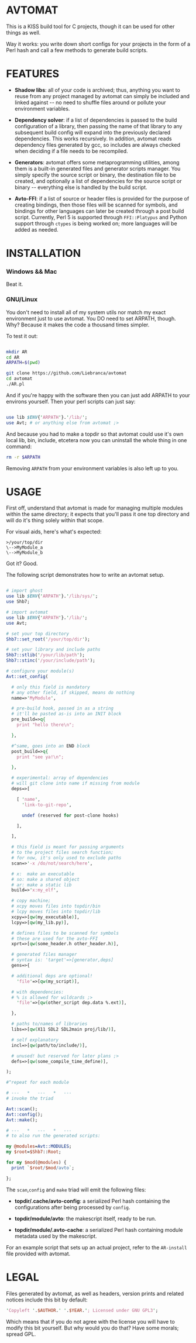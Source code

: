 # AVTOMAT

This is a KISS build tool for C projects, though it can be used for other things as well.

Way it works: you write down short configs for your projects in the form of a Perl hash and call a few methods to generate build scripts.

# FEATURES

- **Shadow libs**: all of your code is archived; thus, anything you want to reuse from any project managed by avtomat can simply be included and linked against -- no need to shuffle files around or pollute your environment variables.

- **Dependency solver**: if a list of dependencies is passed to the build configuration of a library, then passing the name of that library to any subsequent build config will expand into the previously declared dependencies. This works recursively. In addition, avtomat reads dependency files generated by gcc, so includes are always checked when deciding if a file needs to be recompiled.

- **Generators**: avtomat offers some metaprogramming utilities, among them is a built-in generated files and generator scripts manager. You simply specify the source script or binary, the destination file to be created, and optionally a list of dependencies for the source script or binary -- everything else is handled by the build script.

- **Avto-FFI**: if a list of source or header files is provided for the purpose of creating bindings, then those files will be scanned for symbols, and bindings for other languages can later be created through a post build script. Currently, Perl 5 is supported through `FFI::Platypus` and Python support through `ctypes` is being worked on; more languages will be added as needed.

# INSTALLATION

### Windows && Mac

Beat it.

### GNU/Linux

You don't need to install all of my system utils nor match my exact environment just to use avtomat. You DO need to set ARPATH, though. Why? Because it makes the code a thousand times simpler.

To test it out:

```bash

mkdir AR
cd AR
ARPATH=$(pwd)

git clone https://github.com/Liebranca/avtomat
cd avtomat
./AR.pl

```

And if you're happy with the software then you can just add ARPATH to your environs yourself. Then your perl scripts can just say:

```perl

use lib $ENV{'ARPATH'}.'/lib/';
use Avt; # or anything else from avtomat ;>

```

And because you had to make a topdir so that avtomat could use it's own local lib, bin, include, etcetera now you can uninstall the whole thing in one command:

```bash
rm -r $ARPATH
```

Removing `ARPATH` from your environment variables is also left up to you.

# USAGE

First off, understand that avtomat is made for managing multiple modules within the same directory; it expects that you'll pass it one top directory and will do it's thing solely within that scope.

For visual aids, here's what's expected:

```
>/your/top/dir
\-->MyModule_a
\-->MyModule_b

```

Got it? Good.

The following script demonstrates how to write an avtomat setup.

```perl

# import ghost
use lib $ENV{'ARPATH'}.'/lib/sys/';
use Shb7;

# import avtomat
use lib $ENV{'ARPATH'}.'/lib/';
use Avt;

# set your top directory
Shb7::set_root('/your/top/dir');

# set your library and include paths
Shb7::stlib('/your/lib/path');
Shb7::stinc('/your/include/path');

# configure your module(s)
Avt::set_config(

  # only this field is mandatory
  # any other field, if skipped, means do nothing
  name=>'MyModule',

  # pre-build hook, passed in as a string
  # it'll be pasted as-is into an INIT block
  pre_build=>q{
    print "hello there\n";

  },

  #^same, goes into an END block
  post_build=>q{
    print "see ya!\n";

  },

  # experimental: array of dependencies
  # will git clone into name if missing from module
  deps=>[

    [ 'name',
      'link-to-git-repo',

      undef (reserved for post-clone hooks)

    ],

  ],

  # this field is meant for passing arguments
  # to the project files search function;
  # for now, it's only used to exclude paths
  scan=>'-x /do/not/search/here',

  # x:  make an executable
  # so: make a shared object
  # ar: make a static lib
  build=>'x:my_elf',

  # copy machine;
  # xcpy moves files into topdir/bin
  # lcpy moves files into topdir/lib
  xcpy=>[qw(my_executable)],
  lcpy=>[qw(my_lib.py)],

  # defines files to be scanned for symbols
  # these are used for the avto-FFI
  xprt=>[qw(some_header.h other_header.h)],

  # generated files manager
  # syntax is: 'target'=>[generator,deps]
  gens=>{

  # additional deps are optional!
    'file'=>[qw(my_script)],

  # with dependencies:
  # % is allowed for wildcards ;>
    'file'=>[qw(other_script dep.data %.ext)],

  },

  # paths to/names of libraries
  libs=>[qw(X11 SDL2 SDL2main proj/lib/)],

  # self explanatory
  incl=>[qw(path/to/include/)],

  # unused! but reserved for later plans ;>
  defs=>[qw(some_compile_time_define)],

);

#^repeat for each module

# ---   *   ---   *   ---
# invoke the triad

Avt::scan();
Avt::config();
Avt::make();

# ---   *   ---   *   ---
# to also run the generated scripts:

my @modules=Avt::MODULES;
my $root=$Shb7::Root;

for my $mod(@modules) {
  print `$root/$mod/avto`;

};


```

The `scan`,`config` and `make` triad will emit the following files:

- **topdir/.cache/avto-config**: a serialized Perl hash containing the configurations after being processed by `config`.

- **topdir/module/avto**: the makescript itself, ready to be run.

- **topdir/module/.avto-cache**: a serialized Perl hash containing module metadata used by the makescript.

For an example script that sets up an actual project, refer to the `AR-install` file provided with avtomat.

# LEGAL

Files generated by avtomat, as well as headers, version prints and related notices include this bit by default:

```perl
'Copyleft '.$AUTHOR.' '.$YEAR.'; Licensed under GNU GPL3';
```

Which means that if you do not agree with the license you will have to modify this bit yourself. But why would you do that? Have some morals; spread GPL.
